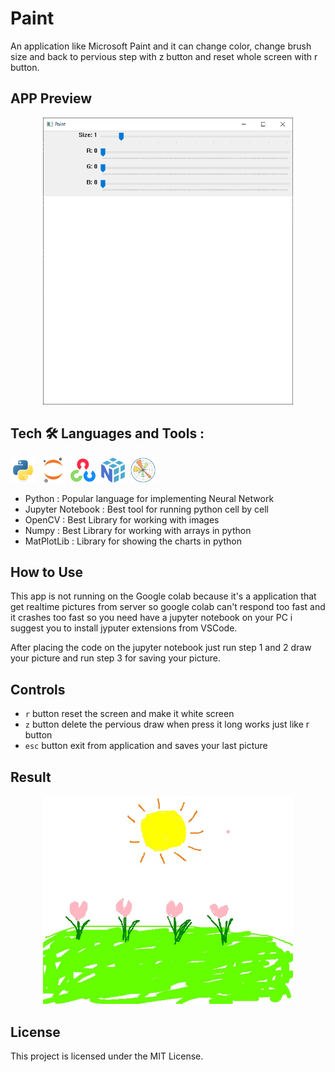 # Paint
An application like Microsoft Paint and it can change color, change brush size and back to pervious step with z button and reset whole screen with r button.

## APP Preview

<div display=flex align=center>
  <img src="/Pictures/APP.PNG" width="400px"/>
</div>

## Tech :hammer_and_wrench: Languages and Tools :

<div>
  <img src="https://github.com/devicons/devicon/blob/master/icons/python/python-original.svg" title="Python" alt="Python" width="40" height="40"/>&nbsp;
  <img src="https://github.com/devicons/devicon/blob/master/icons/jupyter/jupyter-original.svg" title="Jupyter Notebook" alt="Jupyter Notebook" width="40" height="40"/>&nbsp;
  <img src="https://github.com/devicons/devicon/blob/master/icons/opencv/opencv-original.svg" title="OpenCV" alt="OpenCV" width="40" height="40"/>&nbsp;
  <img src="https://github.com/devicons/devicon/blob/master/icons/numpy/numpy-original.svg" title="Numpy" alt="Numpy" width="40" height="40"/>&nbsp;
  <img src="https://github.com/devicons/devicon/blob/master/icons/matplotlib/matplotlib-original.svg"  title="MatPlotLib" alt="MatPlotLib" width="40" height="40"/>&nbsp;
</div>


- Python : Popular language for implementing Neural Network
- Jupyter Notebook : Best tool for running python cell by cell
- OpenCV : Best Library for working with images
- Numpy : Best Library for working with arrays in python
- MatPlotLib : Library for showing the charts in python

## How to Use

This app is not running on the Google colab because it's a application that get realtime pictures from server so google colab can't respond too fast and it crashes too fast so you need have a jupyter notebook on your PC i suggest you to install jyputer extensions from VSCode.

After placing the code on the jupyter notebook just run step 1 and 2 draw your picture and run step 3 for saving your picture.

## Controls

  - `r` button reset the screen and make it white screen
  - `z` button delete the pervious draw when press it long works just like r button
  - `esc` button exit from application and saves your last picture

## Result

<div display=flex align=center>
  <img src="/Pictures/Picture.jpg" width="400px"/>
</div>

## License

This project is licensed under the MIT License.
